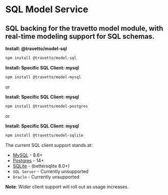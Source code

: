 <!-- This file was generated by @travetto/doc and should not be modified directly -->
<!-- Please modify https://github.com/travetto/travetto/tree/main/module/model-sql/DOC.ts and execute "npx trv doc" to rebuild -->
# SQL Model Service
## SQL backing for the travetto model module, with real-time modeling support for SQL schemas.

**Install: @travetto/model-sql**
```bash
npm install @travetto/model-sql
```

**Install: Specific SQL Client: mysql**
```bash
npm install @travetto/model-mysql
```

or 

**Install: Specific SQL Client: mysql**
```bash
npm install @travetto/model-postgres
```

or 

**Install: Specific SQL Client: mysql**
```bash
npm install @travetto/model-sqlite
```

The current SQL client support stands at:
   
   *  [MySQL](https://www.mysql.com/) - 8.6+
   *  [Postgres](https://postgresql.org) - 14+
   *  [SQLite](https://www.sqlite.org/) - (bettersqlite 8.0+)
   *  `SQL Server` - Currently unsupported
   *  `Oracle` - Currently unsupported

**Note**: Wider client support will roll out as usage increases.
